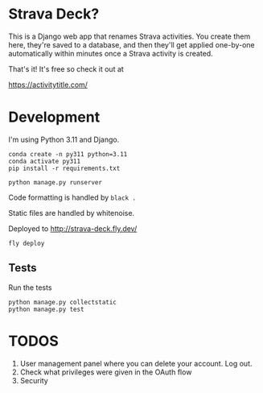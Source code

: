 # Strava Deck? 

This is a Django web app that renames Strava activities.
You create them here, they're saved to a database, and then they'll get applied one-by-one automatically within minutes once a Strava activity is created.

That's it! It's free so check it out at 

https://activitytitle.com/

# Development

I'm using Python 3.11 and Django.

```
conda create -n py311 python=3.11
conda activate py311
pip install -r requirements.txt 

python manage.py runserver 
```

Code formatting is handled by `black .` 

Static files are handled by whitenoise. 


Deployed to http://strava-deck.fly.dev/

```
fly deploy
```

## Tests

Run the tests 

```
python manage.py collectstatic
python manage.py test
```


# TODOS

1. User management panel where you can delete your account. Log out.
2. Check what privileges were given in the OAuth flow
3. Security 